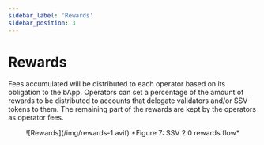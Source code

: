 ```yaml
---
sidebar_label: 'Rewards'
sidebar_position: 3
---
```


# Rewards

Fees accumulated will be distributed to each operator based on its obligation to the bApp. Operators can set a percentage of the amount of rewards to be distributed to accounts that delegate validators and/or SSV tokens to them. The remaining part of the rewards are kept by the operators as operator fees.

<div align="center">
![Rewards](/img/rewards-1.avif)
*Figure 7: SSV 2.0 rewards flow*
</div>
